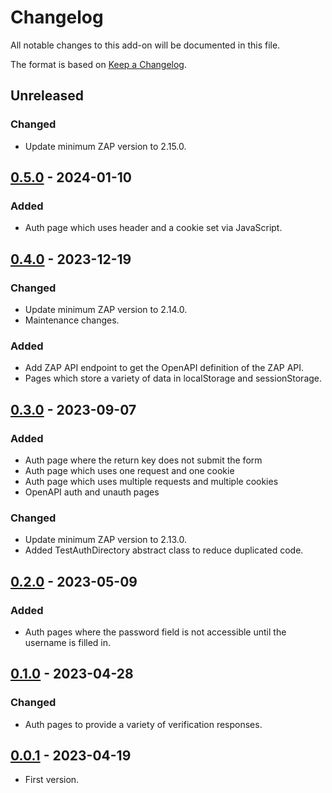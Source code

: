 # Changelog
All notable changes to this add-on will be documented in this file.

The format is based on [Keep a Changelog](https://keepachangelog.com/en/1.0.0/).

## Unreleased
### Changed
- Update minimum ZAP version to 2.15.0.

## [0.5.0] - 2024-01-10
### Added
- Auth page which uses header and a cookie set via JavaScript.

## [0.4.0] - 2023-12-19
### Changed
- Update minimum ZAP version to 2.14.0.
- Maintenance changes.

### Added
- Add ZAP API endpoint to get the OpenAPI definition of the ZAP API.
- Pages which store a variety of data in localStorage and sessionStorage.

## [0.3.0] - 2023-09-07

### Added
- Auth page where the return key does not submit the form
- Auth page which uses one request and one cookie
- Auth page which uses multiple requests and multiple cookies
- OpenAPI auth and unauth pages

### Changed
- Update minimum ZAP version to 2.13.0.
- Added TestAuthDirectory abstract class to reduce duplicated code.

## [0.2.0] - 2023-05-09

### Added
- Auth pages where the password field is not accessible until the username is filled in.

## [0.1.0] - 2023-04-28

### Changed
- Auth pages to provide a variety of verification responses.

## [0.0.1] - 2023-04-19

- First version.

[0.5.0]: https://github.com/zaproxy/zap-extensions/releases/dev-v0.5.0
[0.4.0]: https://github.com/zaproxy/zap-extensions/releases/dev-v0.4.0
[0.3.0]: https://github.com/zaproxy/zap-extensions/releases/dev-v0.3.0
[0.2.0]: https://github.com/zaproxy/zap-extensions/releases/dev-v0.2.0
[0.1.0]: https://github.com/zaproxy/zap-extensions/releases/dev-v0.1.0
[0.0.1]: https://github.com/zaproxy/zap-extensions/releases/dev-v0.0.1
